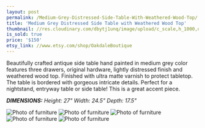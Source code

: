 ```yaml
---
layout: post
permalink: /Medium-Grey-Distressed-Side-Table-With-Weathered-Wood-Top/
title: 'Medium Grey Distressed Side Table with Weathered Wood Top'
thumbnail: //res.cloudinary.com/dbytj1unq/image/upload/c_scale,h_1000,q_80,w_1000/v1429061666/Oakdale-Boutique/Posts/2015-01-03-Medium-Grey-Distressed-Side-Table-With-Weathered%20Wood-Top/Thumbnail3.jpg
is_sold: true
price: '$150'
etsy_link: //www.etsy.com/shop/OakdaleBoutique
---
```


Beautifully crafted antique side table hand painted in medium grey color features three drawers, original hardware, lightly distressed finish and weathered wood top. Finished with ultra matte varnish to protect tabletop. The table is bordered with gorgeous intricate details. Perfect for a nightstand, entryway table or side table! This is a great accent piece. 

_**DIMENSIONS:** Height: 27" Width: 24.5" Depth: 17.5"_ 

![Photo of furniture][image1]
![Photo of furniture][image2]
![Photo of furniture][image3]
![Photo of furniture][image4]
![Photo of furniture][image5]

<!-- Images -->
[image1]: //res.cloudinary.com/dbytj1unq/image/upload/c_limit,q_80,w_2000/v1429061671/Oakdale-Boutique/Posts/2015-01-03-Medium-Grey-Distressed-Side-Table-With-Weathered%20Wood-Top/IMG_8211.jpg

[image2]: //res.cloudinary.com/dbytj1unq/image/upload/c_limit,q_80,w_2000/v1429061672/Oakdale-Boutique/Posts/2015-01-03-Medium-Grey-Distressed-Side-Table-With-Weathered%20Wood-Top/IMG_8214.jpg

[image3]: //res.cloudinary.com/dbytj1unq/image/upload/c_limit,q_80,w_2000/v1429061675/Oakdale-Boutique/Posts/2015-01-03-Medium-Grey-Distressed-Side-Table-With-Weathered%20Wood-Top/IMG_8215.jpg

[image4]: //res.cloudinary.com/dbytj1unq/image/upload/c_limit,q_80,w_2000/v1429061674/Oakdale-Boutique/Posts/2015-01-03-Medium-Grey-Distressed-Side-Table-With-Weathered%20Wood-Top/IMG_8217.jpg

[image5]: //res.cloudinary.com/dbytj1unq/image/upload/c_scale,q_80,w_2000/v1429061662/Oakdale-Boutique/Posts/2015-01-03-Medium-Grey-Distressed-Side-Table-With-Weathered%20Wood-Top/IMG_8218.jpg
